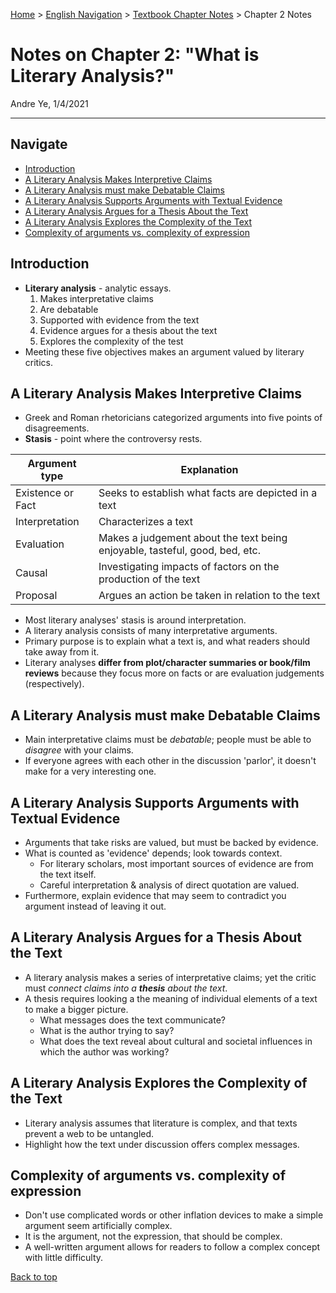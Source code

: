 [Home](https://andre-ye.github.io) > [English Navigation](https://andre-ye.github.io/english/english_navigation) > [Textbook Chapter Notes](https://andre-ye.github.io/english/english_navigation#textbook-chapter-notes) > Chapter 2 Notes

# Notes on Chapter 2: "What is Literary Analysis?"
Andre Ye, 1/4/2021

---

## Navigate
+ [Introduction](#introduction)
+ [A Literary Analysis Makes Interpretive Claims](#a-literary-analysis-makes-interpretive-claims)
+ [A Literary Analysis must make Debatable Claims](#a-literary-analysis-must-make-debatable-claims)
+ [A Literary Analysis Supports Arguments with Textual Evidence](#a-literary-analysis-supports-arguments-with-textual-evidence)
+ [A Literary Analysis Argues for a Thesis About the Text](#a-literary-analysis-argues-for-a-thesis-about-the-text)
+ [A Literary Analysis Explores the Complexity of the Text](#a-literary-analysis-explores-the-complexity-of-the-text)
+ [Complexity of arguments vs. complexity of expression](#complexity-of-arguments-vs-complexity-of-expression)
 
## Introduction
- **Literary analysis** - analytic essays.
  1. Makes interpretative claims
  2. Are debatable
  3. Supported with evidence from the text
  4. Evidence argues for a thesis about the text
  5. Explores the complexity of the test
- Meeting these five objectives makes an argument valued by literary critics.

## A Literary Analysis Makes Interpretive Claims
- Greek and Roman rhetoricians categorized arguments into five points of disagreements.
- **Stasis** - point where the controversy rests.

| **Argument type** | **Explanation** |
| --- | --- |
| Existence or Fact | Seeks to establish what facts are depicted in a text |
| Interpretation | Characterizes a text |
| Evaluation | Makes a judgement about the text being enjoyable, tasteful, good, bed, etc. |
| Causal | Investigating impacts of factors on the production of the text |
| Proposal | Argues an action be taken in relation to the text |

- Most literary analyses' stasis is around interpretation.
- A literary analysis consists of many interpretative arguments.
- Primary purpose is to explain what a text is, and what readers should take away from it.
- Literary analyses **differ from plot/character summaries or book/film reviews** because they focus more on facts or are evaluation judgements (respectively).

## A Literary Analysis must make Debatable Claims
- Main interpretative claims must be *debatable*; people must be able to *disagree* with your claims.
- If everyone agrees with each other in the discussion 'parlor', it doesn't make for a very interesting one.

## A Literary Analysis Supports Arguments with Textual Evidence
- Arguments that take risks are valued, but must be backed by evidence.
- What is counted as 'evidence' depends; look towards context.
  - For literary scholars, most important sources of evidence are from the text itself.
  - Careful interpretation & analysis of direct quotation are valued.
- Furthermore, explain evidence that may seem to contradict you argument instead of leaving it out.

## A Literary Analysis Argues for a Thesis About the Text
- A literary analysis makes a series of interpretative claims; yet the critic must *connect claims into a **thesis** about the text*.
- A thesis requires looking a the meaning of individual elements of a text to make a bigger picture.
  - What messages does the text communicate?
  - What is the author trying to say?
  - What does the text reveal about cultural and societal influences in which the author was working?

## A Literary Analysis Explores the Complexity of the Text
- Literary analysis assumes that literature is complex, and that texts prevent a web to be untangled.
- Highlight how the text under discussion offers complex messages.

## Complexity of arguments vs. complexity of expression
- Don't use complicated words or other inflation devices to make a simple argument seem artificially complex.
- It is the argument, not the expression, that should be complex.
- A well-written argument allows for readers to follow a complex concept with little difficulty.

[Back to top](#)
